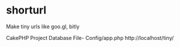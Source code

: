 # shorturl
Make tiny urls like goo.gl, bitly


CakePHP Project 
Database File- Config/app.php
http://localhost/tiny/


